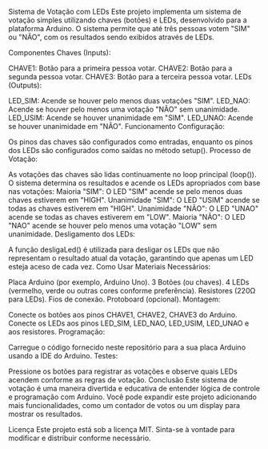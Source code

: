 Sistema de Votação com LEDs
Este projeto implementa um sistema de votação simples utilizando chaves (botões) e LEDs, desenvolvido para a plataforma Arduino. O sistema permite que até três pessoas votem "SIM" ou "NÃO", com os resultados sendo exibidos através de LEDs.

Componentes
Chaves (Inputs):

CHAVE1: Botão para a primeira pessoa votar.
CHAVE2: Botão para a segunda pessoa votar.
CHAVE3: Botão para a terceira pessoa votar.
LEDs (Outputs):

LED_SIM: Acende se houver pelo menos duas votações "SIM".
LED_NAO: Acende se houver pelo menos uma votação "NÃO" sem unanimidade.
LED_USIM: Acende se houver unanimidade em "SIM".
LED_UNAO: Acende se houver unanimidade em "NÃO".
Funcionamento
Configuração:

Os pinos das chaves são configurados como entradas, enquanto os pinos dos LEDs são configurados como saídas no método setup().
Processo de Votação:

As votações das chaves são lidas continuamente no loop principal (loop()).
O sistema determina os resultados e acende os LEDs apropriados com base nas votações:
Maioria "SIM": O LED "SIM" acende se pelo menos duas chaves estiverem em "HIGH".
Unanimidade "SIM": O LED "USIM" acende se todas as chaves estiverem em "HIGH".
Unanimidade "NÃO": O LED "UNAO" acende se todas as chaves estiverem em "LOW".
Maioria "NÃO": O LED "NAO" acende se houver pelo menos uma votação "LOW" sem unanimidade.
Desligamento dos LEDs:

A função desligaLed() é utilizada para desligar os LEDs que não representam o resultado atual da votação, garantindo que apenas um LED esteja aceso de cada vez.
Como Usar
Materiais Necessários:

Placa Arduino (por exemplo, Arduino Uno).
3 Botões (ou chaves).
4 LEDs (vermelho, verde ou outras cores conforme preferência).
Resistores (220Ω para LEDs).
Fios de conexão.
Protoboard (opcional).
Montagem:

Conecte os botões aos pinos CHAVE1, CHAVE2, CHAVE3 do Arduino.
Conecte os LEDs aos pinos LED_SIM, LED_NAO, LED_USIM, LED_UNAO e aos resistores.
Programação:

Carregue o código fornecido neste repositório para a sua placa Arduino usando a IDE do Arduino.
Testes:

Pressione os botões para registrar as votações e observe quais LEDs acendem conforme as regras de votação.
Conclusão
Este sistema de votação é uma maneira divertida e educativa de entender lógica de controle e programação com Arduino. Você pode expandir este projeto adicionando mais funcionalidades, como um contador de votos ou um display para mostrar os resultados.

Licença
Este projeto está sob a licença MIT. Sinta-se à vontade para modificar e distribuir conforme necessário.
